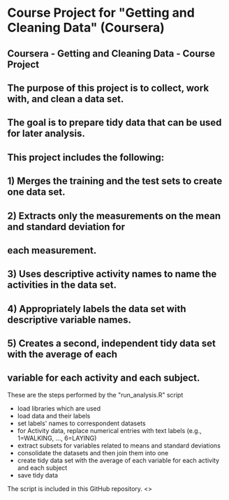 Course Project for "Getting and Cleaning Data" (Coursera)
==============

## Coursera - Getting and Cleaning Data - Course Project

## The purpose of this project is to collect, work with, and clean a data set.
## The goal is to prepare tidy data that can be used for later analysis.
## This project includes the following:
##    1) Merges the training and the test sets to create one data set.
##    2) Extracts only the measurements on the mean and standard deviation for
##       each measurement.
##    3) Uses descriptive activity names to name the activities in the data set.
##    4) Appropriately labels the data set with descriptive variable names.
##    5) Creates a second, independent tidy data set with the average of each
##       variable for each activity and each subject.

These are the steps performed by the "run_analysis.R" script

- load libraries which are used
- load data and their labels
- set labels' names to correspondent datasets
- for Activity data, replace numerical entries with text labels (e.g., 1=WALKING, ..., 6=LAYING)
- extract subsets for variables related to means and standard deviations
- consolidate the datasets and then join them into one
- create tidy data set with the average of each variable for each activity and each subject
- save tidy data

The script is included in this GitHub repository.
<>
